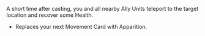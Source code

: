 A short time after casting, you and all nearby Ally Units teleport to the target location and recover some Health.

- Replaces your next Movement Card with Apparition.
